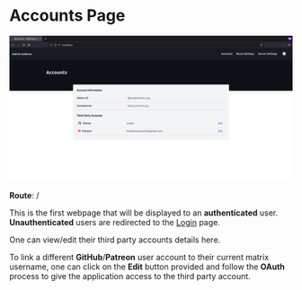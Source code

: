 Accounts Page
==============

![Accounts](../assets/accounts.png)

**Route**: /

This is the first webpage that will be displayed to an **authenticated** user.
**Unauthenticated** users are redirected to the [Login](./login.md) page.

One can view/edit their third party accounts details here.

To link a different **GitHub**/**Patreon** user account to their current matrix username, one can click on the **Edit** button provided and follow the **OAuth** process to give the application access to the third party account.
